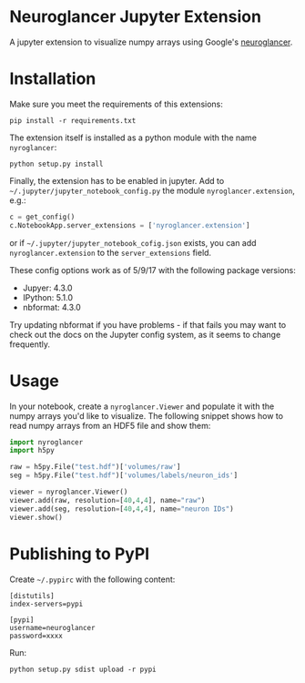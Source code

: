 Neuroglancer Jupyter Extension
==============================

A jupyter extension to visualize numpy arrays using Google's [neuroglancer](https://github.com/google/neuroglancer).

Installation
============

Make sure you meet the requirements of this extensions:

```shell
pip install -r requirements.txt
```

The extension itself is installed as a python module with the name `nyroglancer`:

```shell
python setup.py install
```

Finally, the extension has to be enabled in jupyter. Add to
`~/.jupyter/jupyter_notebook_config.py` the module
`nyroglancer.extension`, e.g.:
```python
c = get_config()
c.NotebookApp.server_extensions = ['nyroglancer.extension']
```

or if `~/.jupyter/jupyter_notebook_cofig.json` exists, you can add `nyroglancer.extension` to the
`server_extensions` field.

These config options work as of 5/9/17 with the following package versions:

  - Jupyer: 4.3.0
  - IPython: 5.1.0
  - nbformat: 4.3.0

Try updating nbformat if you have problems - if that fails you may want to check out the docs on the Jupyter config system,
as it seems to change frequently.

Usage
=====

In your notebook, create a `nyroglancer.Viewer` and populate it with the numpy arrays you'd like to visualize. The following snippet shows how to read numpy arrays from an HDF5 file and show them:

```python
import nyroglancer
import h5py

raw = h5py.File("test.hdf")['volumes/raw']
seg = h5py.File("test.hdf")['volumes/labels/neuron_ids']

viewer = nyroglancer.Viewer()
viewer.add(raw, resolution=[40,4,4], name="raw")
viewer.add(seg, resolution=[40,4,4], name="neuron IDs")
viewer.show()
```

Publishing to PyPI
==================

Create `~/.pypirc` with the following content:
```
[distutils]
index-servers=pypi

[pypi]
username=neuroglancer
password=xxxx
```

Run:
```shell
python setup.py sdist upload -r pypi
```
